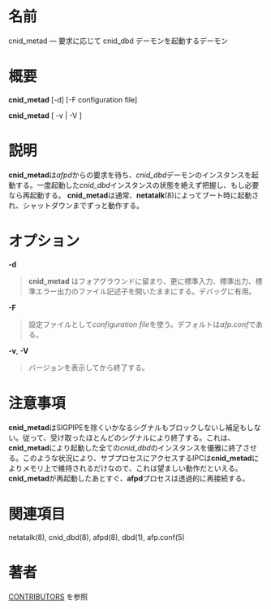 # 名前

cnid_metad — 要求に応じて cnid_dbd デーモンを起動するデーモン

# 概要

**cnid_metad** [-d] [-F configuration file]

**cnid_metad** [ -v | -V ]

# 説明

**cnid_metad**は*afpd*からの要求を待ち、*cnid_dbd*デーモンのインスタンスを起動する。一度起動した*cnid_dbd*インスタンスの状態を絶えず把握し、もし必要なら再起動する。 **cnid_metad**は通常、**netatalk**(8)によってブート時に起動され、シャットダウンまでずっと動作する。

# オプション

**-d**

> **cnid_metad** はフォアグラウンドに留まり、更に標準入力、標準出力、標準エラー出力のファイル記述子を開いたままにする。デバッグに有用。

**-F** <configuration file>

> 設定ファイルとして*configuration
file*を使う。デフォルトは*afp.conf*である。

**-v**, **-V**

> バージョンを表示してから終了する。

# 注意事項

**cnid_metad**はSIGPIPEを除くいかなるシグナルもブロックしないし補足もしない。従って、受け取ったほとんどのシグナルにより終了する。これは、**cnid_metad**により起動した全ての*cnid_dbd*のインスタンスを優雅に終了させる。このような状況により、サブプロセスにアクセスするIPCは**cnid_metad**によりメモリ上で維持されるだけなので、これは望ましい動作だといえる。**cnid_metad**が再起動したあとすぐ、**afpd**プロセスは透過的に再接続する。

# 関連項目

netatalk(8), cnid_dbd(8), afpd(8), dbd(1), afp.conf(5)

# 著者

[CONTRIBUTORS](https://netatalk.io/contributors) を参照
